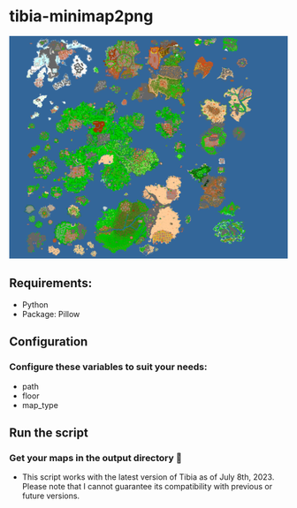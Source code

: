 # tibia-minimap2png
![Tibia minimap](output/Color-level-7.png?raw=true "Level 7")

## Requirements:
- Python
- Package: Pillow
  
## Configuration
### Configure these variables to suit your needs:
- path
- floor
- map_type
## Run the script
### Get your maps in the output directory 🧐
- This script works with the latest version of Tibia as of July 8th, 2023. Please note that I cannot guarantee its compatibility with previous or future versions.
